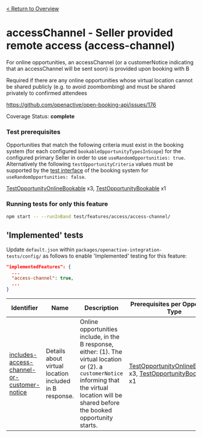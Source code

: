 [< Return to Overview](../../README.md)
# accessChannel - Seller provided remote access (access-channel)

For online opportunities, an accessChannel (or a customerNotice indicating that an accessChannel will be sent soon) is provided upon booking with B

Required if there are any online opportunities whose virtual location cannot be shared publicly (e.g. to avoid zoombombing) and must be shared privately to confirmed attendees

https://github.com/openactive/open-booking-api/issues/176

Coverage Status: **complete**
### Test prerequisites
Opportunities that match the following criteria must exist in the booking system (for each configured `bookableOpportunityTypesInScope`) for the configured primary Seller in order to use `useRandomOpportunities: true`. Alternatively the following `testOpportunityCriteria` values must be supported by the [test interface](https://openactive.io/test-interface/) of the booking system for `useRandomOpportunities: false`.

[TestOpportunityOnlineBookable](https://openactive.io/test-interface#TestOpportunityOnlineBookable) x3, [TestOpportunityBookable](https://openactive.io/test-interface#TestOpportunityBookable) x1


### Running tests for only this feature

```bash
npm start -- --runInBand test/features/access/access-channel/
```



## 'Implemented' tests

Update `default.json` within `packages/openactive-integration-tests/config/` as follows to enable 'Implemented' testing for this feature:

```json
"implementedFeatures": {
  ...
  "access-channel": true,
  ...
}
```

| Identifier | Name | Description | Prerequisites per Opportunity Type |
|------------|------|-------------|---------------|
| [includes-access-channel-or-customer-notice](./implemented/includes-access-channel-or-customer-notice-test.js) | Details about virtual location included in B response. | Online opportunities include, in the B response, either: (1). The virtual location or (2). a `customerNotice` informing that the virtual location will be shared before the booked opportunity starts. | [TestOpportunityOnlineBookable](https://openactive.io/test-interface#TestOpportunityOnlineBookable) x3, [TestOpportunityBookable](https://openactive.io/test-interface#TestOpportunityBookable) x1 |


